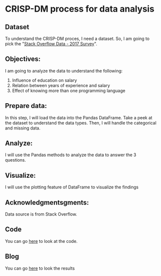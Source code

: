 # CRISP-DM process for data analysis

## Dataset
To understand the CRISP-DM proces, I need a dataset. So, I am going to pick the "[Stack Overflow Data - 2017 Survey](https://insights.stackoverflow.com/survey)".

## Objectives:
I am going to analyze the data to understand the following:
1. Influence of education on salary
2. Relation between years of experience and salary
3. Effect of knowing more than one programming language

## Prepare data:
In this step, I will load the data into the Pandas DataFrame. Take a peek at the dataset to understand the data types.
Then, I will handle the categorical and missing data.

## Analyze:
I will use the Pandas methods to analyze the data to answer the 3 questions.

## Visualize:
I will use the plotting feature of DataFrame to visualize the findings

## Acknowledgmentsgments:
Data source is from Stack Overflow.

## Code
You can go [here](https://github.com/JambulingamD/StackOverflowData2017Survey/blob/master/StackOverflowData2017Survey.ipynb) to look at the code.

## Blog
You can go [here](https://medium.com/@jambs/basic-analysis-of-data-129700faaf60) to look the results